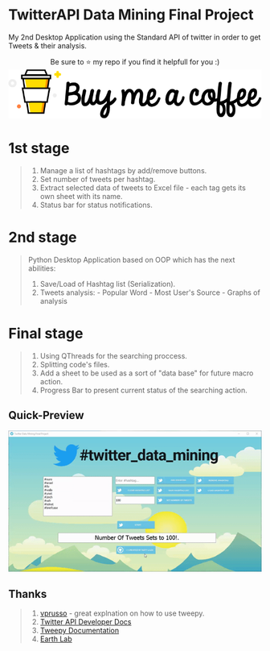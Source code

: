 # TwitterAPI Data Mining Final Project
My 2nd Desktop Application using the Standard API of twitter in order to get Tweets & their analysis.

<p align="center">Be sure to <g-emoji class="g-emoji" alias="star" fallback-src="https://assets-cdn.github.com/images/icons/emoji/unicode/2b50.png">⭐️</g-emoji> my repo if you find it helpfull for you :) <a href="https://www.paypal.me/NatyLaza"><br><img src="https://github.com/natylaza89/TwiterAPI_Data_Mining/blob/master/coffee.png">
</a></p>

# 1st stage
>1. Manage a list of hashtags by add/remove buttons.
>2. Set number of tweets per hashtag.
>3. Extract selected data of tweets to Excel file - each tag gets its own sheet with its name.
>4. Status bar for status notifications.

# 2nd stage
>Python Desktop Application based on OOP which has the next abilities:
>1. Save/Load of Hashtag list (Serialization).
>2. Tweets analysis:
	- Popular Word
	- Most User's Source
	- Graphs of analysis

# Final stage
>1. Using QThreads for the searching proccess.
>2. Splitting code's files.
>3. Add a sheet to be used as a sort of "data base" for future macro action.
>4. Progress Bar to present current status of the searching action.


## Quick-Preview
<img src="https://github.com/natylaza89/TwiterAPI_Data_Mining/blob/master/twitter.gif">

## Thanks
>1. <a href="https://github.com/vprusso/youtube_tutorials/tree/master/twitter_python">vprusso</a> - great explnation on how to use tweepy.
>2. <a href="https://developer.twitter.com/en/docs">Twitter API Developer Docs</a>
>3. <a href="http://docs.tweepy.org">Tweepy Documentation</a>
>4. <a href="https://www.earthdatascience.org/courses/earth-analytics-python/using-apis-natural-language-processing-twitter/calculate-tweet-word-frequencies-in-python/">Earth Lab</a>
